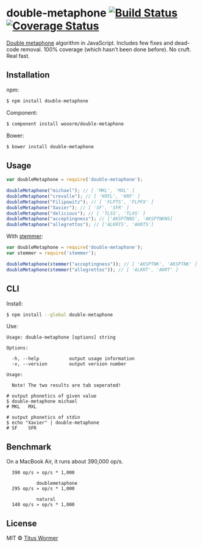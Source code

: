 # double-metaphone [![Build Status](https://img.shields.io/travis/wooorm/double-metaphone.svg?style=flat)](https://travis-ci.org/wooorm/double-metaphone) [![Coverage Status](https://img.shields.io/coveralls/wooorm/double-metaphone.svg?style=flat)](https://coveralls.io/r/wooorm/double-metaphone?branch=master)

[Double metaphone](http://en.wikipedia.org/wiki/metaphone) algorithm in JavaScript. Includes few fixes and dead-code removal. 100% coverage (which hasn’t been done before). No cruft. Real fast.

## Installation

npm:
```sh
$ npm install double-metaphone
```

Component:
```sh
$ component install wooorm/double-metaphone
```

Bower:
```sh
$ bower install double-metaphone
```

## Usage

```js
var doubleMetaphone = require('double-metaphone');

doubleMetaphone("michael"); // [ 'MKL', 'MXL' ]
doubleMetaphone("crevalle"); // [ 'KRFL', 'KRF' ]
doubleMetaphone("Filipowitz"); // [ 'FLPTS', 'FLPFX' ]
doubleMetaphone("Xavier"); // [ 'SF', 'SFR' ]
doubleMetaphone("delicious"); // [ 'TLSS', 'TLXS' ]
doubleMetaphone("acceptingness"); // ['AKSPTNNS', 'AKSPTNKNS]
doubleMetaphone("allegrettos"); // ['ALKRTS', 'AKRTS']
```

With [stemmer](https://github.com/wooorm/stemmer):
```js
var doubleMetaphone = require('double-metaphone');
var stemmer = require('stemmer');

doubleMetaphone(stemmer("acceptingness")); // [ 'AKSPTNK', 'AKSPTNK' ]
doubleMetaphone(stemmer("allegrettos")); // [ 'ALKRT', 'AKRT' ]
```

## CLI

Install:
```sh
$ npm install --global double-metaphone
```


Use:
```
Usage: double-metaphone [options] string

Options:

  -h, --help           output usage information
  -v, --version        output version number

Usage:

  Note! The two results are tab seperated!

# output phonetics of given value
$ double-metaphone michael
# MKL	MXL

# output phonetics of stdin
$ echo "Xavier" | double-metaphone
# SF	SFR
```


## Benchmark

On a MacBook Air, it runs about 390,000 op/s.

```
  390 op/s » op/s * 1,000

           doublemetaphone
  295 op/s » op/s * 1,000

           natural
  140 op/s » op/s * 1,000
```

## License

MIT © [Titus Wormer](http://wooorm.com)
